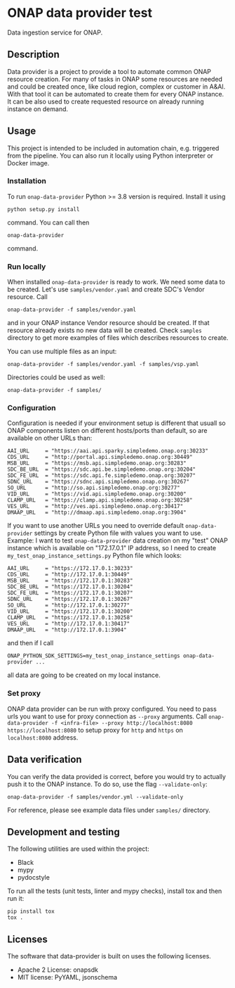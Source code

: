 # ONAP data provider test

Data ingestion service for ONAP.

## Description

Data provider is a project to provide a tool to automate common ONAP resource creation. For many of tasks in ONAP some resources are needed and could be created once, like cloud region, complex or customer in A\&AI. With that tool it can be automated to create them for every ONAP instance. It can be also used to create requested resource on already running instance on demand.

## Usage

This project is intended to be included in automation chain, e.g. triggered from the pipeline.
You can also run it locally using Python interpreter or Docker image.

### Installation

To run `onap-data-provider` Python >= 3.8 version is required. Install it using

```
python setup.py install
```

command. You can call then

```
onap-data-provider
```

command.

### Run locally

When installed `onap-data-provider` is ready to work. We need some data to be created. Let's use `samples/vendor.yaml` and create SDC's Vendor resource. Call

```
onap-data-provider -f samples/vendor.yaml
```

and in your ONAP instance Vendor resource should be created. If that resource already exists no new data will be created. Check `samples` directory to get more examples of files which describes resources to create.

You can use multiple files as an input:

```
onap-data-provider -f samples/vendor.yaml -f samples/vsp.yaml
```

Directories could be used as well:

```
onap-data-provider -f samples/
```

### Configuration

Configuration is needed if your environment setup is different that usuall so ONAP components listen on different hosts/ports than default, so are available on other URLs than:

```
AAI_URL     = "https://aai.api.sparky.simpledemo.onap.org:30233"
CDS_URL     = "http://portal.api.simpledemo.onap.org:30449"
MSB_URL     = "https://msb.api.simpledemo.onap.org:30283"
SDC_BE_URL  = "https://sdc.api.be.simpledemo.onap.org:30204"
SDC_FE_URL  = "https://sdc.api.fe.simpledemo.onap.org:30207"
SDNC_URL    = "https://sdnc.api.simpledemo.onap.org:30267"
SO_URL      = "http://so.api.simpledemo.onap.org:30277"
VID_URL     = "https://vid.api.simpledemo.onap.org:30200"
CLAMP_URL   = "https://clamp.api.simpledemo.onap.org:30258"
VES_URL     = "http://ves.api.simpledemo.onap.org:30417"
DMAAP_URL   = "http://dmaap.api.simpledemo.onap.org:3904"
```

If you want to use another URLs you need to override default `onap-data-provider` settings by create Python file with values you want to use. Example: I want to test `onap-data-provider` data creation on my "test" ONAP instance which is available on "172.17.0.1" IP address, so I need to create `my_test_onap_instance_settings.py` Python file which looks:

```
AAI_URL     = "https://172.17.0.1:30233"
CDS_URL     = "http://172.17.0.1:30449"
MSB_URL     = "https://172.17.0.1:30283"
SDC_BE_URL  = "https://172.17.0.1:30204"
SDC_FE_URL  = "https://172.17.0.1:30207"
SDNC_URL    = "https://172.17.0.1:30267"
SO_URL      = "http://172.17.0.1:30277"
VID_URL     = "https://172.17.0.1:30200"
CLAMP_URL   = "https://172.17.0.1:30258"
VES_URL     = "http://172.17.0.1:30417"
DMAAP_URL   = "http://172.17.0.1:3904"
```

and then if I call

```
ONAP_PYTHON_SDK_SETTINGS=my_test_onap_instance_settings onap-data-provider ...
```

all data are going to be created on my local instance.

### Set proxy

ONAP data provider can be run with proxy configured. You need to pass urls you want to use for proxy connection as `--proxy` arguments. Call `onap-data-provider -f <infra-file> --proxy http://localhost:8080 https://localhost:8080` to setup proxy for `http` and `https` on `localhost:8080` address.

## Data verification

You can verify the data provided is correct, before you would try to actually push it
to the ONAP instance. To do so, use the flag `--validate-only`:

```
onap-data-provider -f samples/vendor.yml --validate-only
```

For reference, please see example data files under `samples/` directory.

## Development and testing

The following utilities are used within the project:

- Black
- mypy
- pydocstyle

To run all the tests (unit tests, linter and mypy checks), install tox and then run it:

```
pip install tox
tox .
```

## Licenses

The software that data-provider is built on uses the following licenses.

- Apache 2 License: onapsdk
- MIT license: PyYAML, jsonschema
